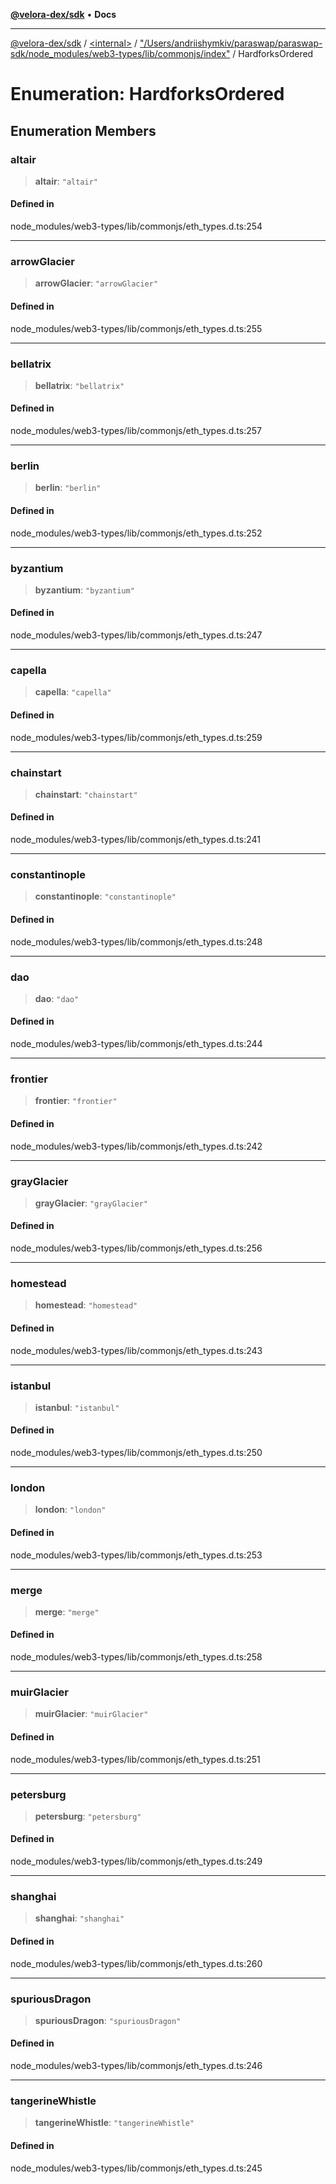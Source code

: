 [**@velora-dex/sdk**](../../../../README.md) • **Docs**

***

[@velora-dex/sdk](../../../../globals.md) / [\<internal\>](../../../README.md) / ["/Users/andriishymkiv/paraswap/paraswap-sdk/node\_modules/web3-types/lib/commonjs/index"](../README.md) / HardforksOrdered

# Enumeration: HardforksOrdered

## Enumeration Members

### altair

> **altair**: `"altair"`

#### Defined in

node\_modules/web3-types/lib/commonjs/eth\_types.d.ts:254

***

### arrowGlacier

> **arrowGlacier**: `"arrowGlacier"`

#### Defined in

node\_modules/web3-types/lib/commonjs/eth\_types.d.ts:255

***

### bellatrix

> **bellatrix**: `"bellatrix"`

#### Defined in

node\_modules/web3-types/lib/commonjs/eth\_types.d.ts:257

***

### berlin

> **berlin**: `"berlin"`

#### Defined in

node\_modules/web3-types/lib/commonjs/eth\_types.d.ts:252

***

### byzantium

> **byzantium**: `"byzantium"`

#### Defined in

node\_modules/web3-types/lib/commonjs/eth\_types.d.ts:247

***

### capella

> **capella**: `"capella"`

#### Defined in

node\_modules/web3-types/lib/commonjs/eth\_types.d.ts:259

***

### chainstart

> **chainstart**: `"chainstart"`

#### Defined in

node\_modules/web3-types/lib/commonjs/eth\_types.d.ts:241

***

### constantinople

> **constantinople**: `"constantinople"`

#### Defined in

node\_modules/web3-types/lib/commonjs/eth\_types.d.ts:248

***

### dao

> **dao**: `"dao"`

#### Defined in

node\_modules/web3-types/lib/commonjs/eth\_types.d.ts:244

***

### frontier

> **frontier**: `"frontier"`

#### Defined in

node\_modules/web3-types/lib/commonjs/eth\_types.d.ts:242

***

### grayGlacier

> **grayGlacier**: `"grayGlacier"`

#### Defined in

node\_modules/web3-types/lib/commonjs/eth\_types.d.ts:256

***

### homestead

> **homestead**: `"homestead"`

#### Defined in

node\_modules/web3-types/lib/commonjs/eth\_types.d.ts:243

***

### istanbul

> **istanbul**: `"istanbul"`

#### Defined in

node\_modules/web3-types/lib/commonjs/eth\_types.d.ts:250

***

### london

> **london**: `"london"`

#### Defined in

node\_modules/web3-types/lib/commonjs/eth\_types.d.ts:253

***

### merge

> **merge**: `"merge"`

#### Defined in

node\_modules/web3-types/lib/commonjs/eth\_types.d.ts:258

***

### muirGlacier

> **muirGlacier**: `"muirGlacier"`

#### Defined in

node\_modules/web3-types/lib/commonjs/eth\_types.d.ts:251

***

### petersburg

> **petersburg**: `"petersburg"`

#### Defined in

node\_modules/web3-types/lib/commonjs/eth\_types.d.ts:249

***

### shanghai

> **shanghai**: `"shanghai"`

#### Defined in

node\_modules/web3-types/lib/commonjs/eth\_types.d.ts:260

***

### spuriousDragon

> **spuriousDragon**: `"spuriousDragon"`

#### Defined in

node\_modules/web3-types/lib/commonjs/eth\_types.d.ts:246

***

### tangerineWhistle

> **tangerineWhistle**: `"tangerineWhistle"`

#### Defined in

node\_modules/web3-types/lib/commonjs/eth\_types.d.ts:245
